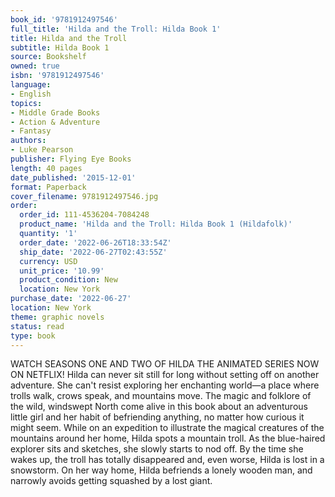 ```yaml
---
book_id: '9781912497546'
full_title: 'Hilda and the Troll: Hilda Book 1'
title: Hilda and the Troll
subtitle: Hilda Book 1
source: Bookshelf
owned: true
isbn: '9781912497546'
language:
- English
topics:
- Middle Grade Books
- Action & Adventure
- Fantasy
authors:
- Luke Pearson
publisher: Flying Eye Books
length: 40 pages
date_published: '2015-12-01'
format: Paperback
cover_filename: 9781912497546.jpg
order:
  order_id: 111-4536204-7084248
  product_name: 'Hilda and the Troll: Hilda Book 1 (Hildafolk)'
  quantity: '1'
  order_date: '2022-06-26T18:33:54Z'
  ship_date: '2022-06-27T02:43:55Z'
  currency: USD
  unit_price: '10.99'
  product_condition: New
  location: New York
purchase_date: '2022-06-27'
location: New York
theme: graphic novels
status: read
type: book
---
```

WATCH SEASONS ONE AND TWO OF HILDA THE ANIMATED SERIES NOW ON NETFLIX!
Hilda can never sit still for long without setting off on another adventure. She can't resist exploring her enchanting world—a place where trolls walk, crows speak, and mountains move. The magic and folklore of the wild, windswept North come alive in this book about an adventurous little girl and her habit of befriending anything, no matter how curious it might seem.
While on an expedition to illustrate the magical creatures of the mountains around her home, Hilda spots a mountain troll. As the blue-haired explorer sits and sketches, she slowly starts to nod off. By the time she wakes up, the troll has totally disappeared and, even worse, Hilda is lost in a snowstorm. On her way home, Hilda befriends a lonely wooden man, and narrowly avoids getting squashed by a lost giant.
